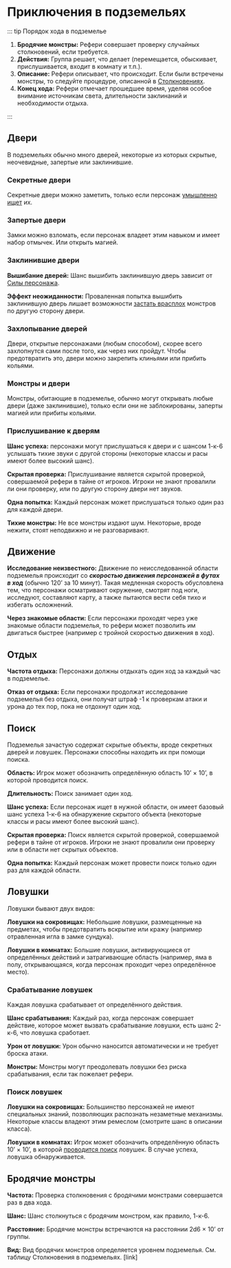 # Приключения в подземельях

::: tip Порядок хода в подземелье

1. **Бродячие монстры:** Рефери совершает проверку случайных столкновений, если требуется.
2. **Действия:** Группа решает, что делает (перемещается, обыскивает, прислушивается, входит в комнату и т.п.).
3. **Описание:** Рефери описывает, что происходит. Если были встречены монстры, то следуйте процедуре, описанной в [Столкновениях](/encounters/).
4. **Конец хода:** Рефери отмечает прошедшее время, уделяя особое внимание источникам света, длительности заклинаний и необходимости отдыха.

:::

## Двери

В подземельях обычно много дверей, некоторые из которых скрытые, неочевидные, запертые или заклинившие.

### Секретные двери

Секретные двери можно заметить, только если персонаж [умышленно ищет](adventuring-dungeons.md#poisk) их.

### Запертые двери

Замки можно взломать, если персонаж владеет этим навыком и имеет набор отмычек. Или открыть магией.

### Заклинившие двери

**Вышибание дверей:** Шанс вышибить заклинившую дверь зависит от [Силы персонажа](/characters/attributes/ability-scores.md#modifikatory-sily).

**Эффект неожиданности:** Проваленная попытка вышибить заклинившую дверь лишает возможности [застать врасплох](/encounters/#effekt-neozhidannosti) монстров по другую сторону двери.

### Захлопывание дверей

Двери, открытые персонажами (любым способом), скорее всего захлопнутся сами после того, как через них пройдут. Чтобы предотвратить это, двери можно закрепить клиньями или прибить кольями.

### Монстры и двери

Монстры, обитающие в подземелье, обычно могут открывать любые двери (даже заклинившие), только если они не заблокированы, заперты магией или прибиты кольями.

### Прислушивание к дверям

**Шанс успеха:** персонажи могут прислушаться к двери и с шансом 1-к-6 услышать тихие звуки с другой стороны (некоторые классы и расы имеют более высокий шанс).

**Скрытая проверка:** Прислушивание является скрытой проверкой, совершаемой рефери в тайне от игроков. Игроки не знают провалили ли они проверку, или по другую сторону двери нет звуков.

**Одна попытка:** Каждый персонаж может прислушаться только один раз для каждой двери.

**Тихие монстры:** Не все монстры издают шум. Некоторые, вроде нежити, стоят неподвижно и не разговаривают.

## Движение

**Исследование неизвестного:** Движение по неисследованной области подземелья происходит со _**скоростью движения персонажей в футах в ход**_ (обычно 120’ за 10 минут). Такая медленная скорость обусловлена тем, что персонажи осматривают окружение, смотрят под ноги, исследуют, составляют карту, а также пытаются вести себя тихо и избегать осложнений.

**Через знакомые области:** Если персонажи проходят через уже знакомые области подземелья, то рефери может позволить им двигаться быстрее (например с тройной скоростью движения в ход).

## Отдых

**Частота отдыха:** Персонажи должны отдыхать один ход за каждый час в подземелье.

**Отказ от отдыха:** Если персонажи продолжат исследование подземелья без отдыха, они получат штраф -1 к проверкам атаки и урона до тех пор, пока не отдохнут один ход.

## Поиск

Подземелья зачастую содержат скрытые объекты, вроде секретных дверей и ловушек. Персонажи способны находить их при помощи поиска.

**Область:** Игрок может обозначить определённую область 10’ × 10’, в которой проводится поиск.

**Длительность:** Поиск занимает один ход.

**Шанс успеха:** Если персонаж ищет в нужной области, он имеет базовый шанс успеха 1-к-6 на обнаружение скрытого объекта (некоторые классы и расы имеют более высокий шанс).

**Скрытая проверка:** Поиск является скрытой проверкой, совершаемой рефери в тайне от игроков. Игроки не знают провалили они проверку или в области нет скрытых объектов.

**Одна попытка:** Каждый персонаж может провести поиск только один раз для каждой области.

## Ловушки

Ловушки бывают двух видов:

**Ловушки на сокровищах:** Небольшие ловушки, размещенные на предметах, чтобы предотвратить вскрытие или кражу (например отравленная игла в замке сундука).

**Ловушки в комнатах:** Большие ловушки, активирующиеся от определённых действий и затрагивающие область (например, яма в полу, открывающаяся, когда персонаж проходит через определённое место).

### Срабатывание ловушек

Каждая ловушка срабатывает от определённого действия.

**Шанс срабатывания:** Каждый раз, когда персонаж совершает действие, которое может вызвать срабатывание ловушки, есть шанс 2-к-6, что ловушка сработает.

**Урон от ловушки:** Урон обычно наносится автоматически и не требует броска атаки.

**Монстры:** Монстры могут преодолевать ловушки без риска срабатывания, если так пожелает рефери.

### Поиск ловушек

**Ловушки на сокровищах:** Большинство персонажей не имеют специальных знаний, позволяющих распознать незаметные механизмы. Некоторые классы владеют этим ремеслом (смотрите шанс в описании класса).

**Ловушки в комнатах:** Игрок может обозначить определённую область 10’ × 10’, в которой [проводится поиск](adventuring-dungeons.md#poisk) ловушек. В случае успеха, ловушка обнаруживается.

## Бродячие монстры

**Частота:** Проверка столкновения с бродячими монстрами совершается раз в два хода.

**Шанс:** Шанс столкнуться с бродячим монстром, как правило, 1-к-6.

**Расстояние:** Бродячие монстры встречаются на расстоянии 2d6 × 10’ от группы.

**Вид:** Вид бродячих монстров определяется уровнем подземелья. См. таблицу Столкновения в подземельях. [link]
